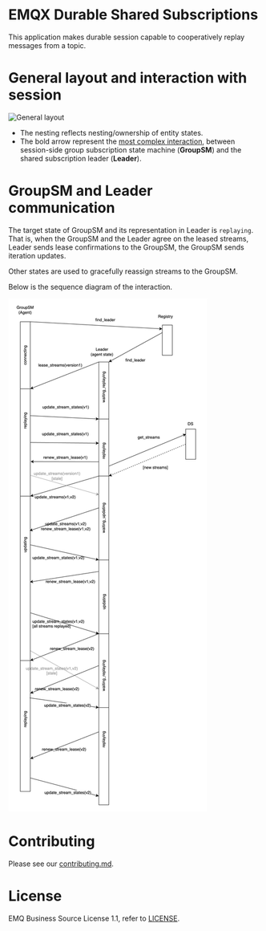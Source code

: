 # EMQX Durable Shared Subscriptions

This application makes durable session capable to cooperatively replay messages from a topic.

# General layout and interaction with session

![General layout](docs/images/ds_shared_subs.png)

* The nesting reflects nesting/ownership of entity states.
* The bold arrow represent the [most complex interaction](https://github.com/emqx/eip/blob/main/active/0028-durable-shared-subscriptions.md#shared-subscription-session-handler), between session-side group subscription state machine (**GroupSM**) and the shared subscription leader (**Leader**).

# GroupSM and Leader communication

The target state of GroupSM and its representation in Leader is `replaying`. That is, when the GroupSM and the Leader agree on the leased streams, Leader sends lease confirmations to the GroupSM, the GroupSM sends iteration updates.

Other states are used to gracefully reassign streams to the GroupSM.

Below is the sequence diagram of the interaction.

![GroupSM and Leader communication](docs/images/groupsm_leader_communication.png)

# Contributing

Please see our [contributing.md](../../CONTRIBUTING.md).

# License

EMQ Business Source License 1.1, refer to [LICENSE](BSL.txt).
